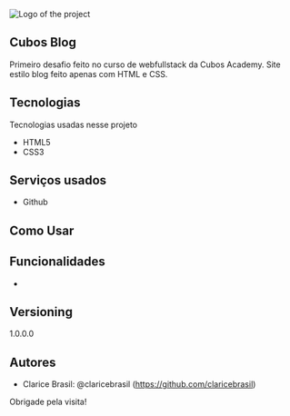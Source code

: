 ![Logo of the project](http://logo_link)
 
## Cubos Blog
 
Primeiro desafio feito no curso de webfullstack da Cubos Academy. Site estilo blog feito apenas com HTML e CSS.
 
 
## Tecnologias 
 
Tecnologias usadas nesse projeto
 
* HTML5
* CSS3
 
 
## Serviços usados
 
* Github
 
 
## Como Usar
 

 
 
## Funcionalidades
 
  - 
 
 
## Versioning
 
1.0.0.0
 
 
## Autores
 
* Clarice Brasil: @claricebrasil (https://github.com/claricebrasil)
 
Obrigade pela visita!

